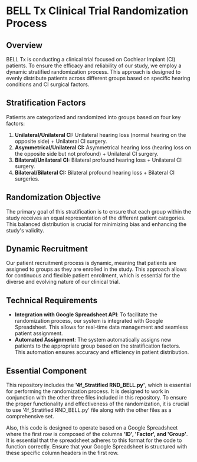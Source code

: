 # BELL Tx Clinical Trial Randomization Process

## Overview
BELL Tx is conducting a clinical trial focused on Cochlear Implant (CI) patients. To ensure the efficacy and reliability of our study, we employ a dynamic stratified randomization process. This approach is designed to evenly distribute patients across different groups based on specific hearing conditions and CI surgical factors.

## Stratification Factors
Patients are categorized and randomized into groups based on four key factors:
1. **Unilateral/Unilateral CI:** Unilateral hearing loss (normal hearing on the opposite side) + Unilateral CI surgery.
2. **Asymmetrical/Unilateral CI:** Asymmetrical hearing loss (hearing loss on the opposite side but not profound) + Unilateral CI surgery.
3. **Bilateral/Unilateral CI:** Bilateral profound hearing loss + Unilateral CI surgery.
4. **Bilateral/Bilateral CI:** Bilateral profound hearing loss + Bilateral CI surgeries.

## Randomization Objective
The primary goal of this stratification is to ensure that each group within the study receives an equal representation of the different patient categories. This balanced distribution is crucial for minimizing bias and enhancing the study's validity.

## Dynamic Recruitment
Our patient recruitment process is dynamic, meaning that patients are assigned to groups as they are enrolled in the study. This approach allows for continuous and flexible patient enrollment, which is essential for the diverse and evolving nature of our clinical trial.

## Technical Requirements
- **Integration with Google Spreadsheet API**: To facilitate the randomization process, our system is integrated with Google Spreadsheet. This allows for real-time data management and seamless patient assignment.
- **Automated Assignment**: The system automatically assigns new patients to the appropriate group based on the stratification factors. This automation ensures accuracy and efficiency in patient distribution.

## Essential Component
This repository includes the **'4f_Stratified RND_BELL.py'**, which is essential for performing the randomization process. It is designed to work in conjunction with the other three files included in this repository. To ensure the proper functionality and effectiveness of the randomization, it is crucial to use '4f_Stratified RND_BELL.py' file along with the other files as a comprehensive set.

Also, this code is designed to operate based on a Google Spreadsheet where the first row is composed of the columns **'ID', 'Factor', and 'Group'**. It is essential that the spreadsheet adheres to this format for the code to function correctly. Ensure that your Google Spreadsheet is structured with these specific column headers in the first row.



